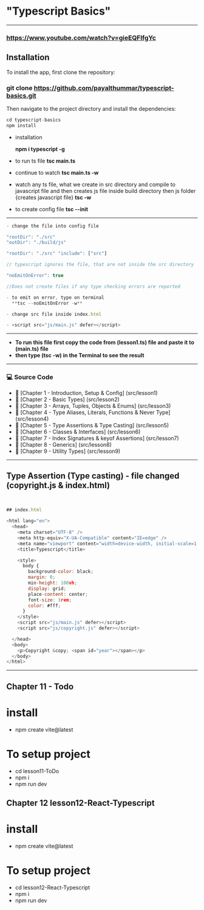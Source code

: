 # "Typescript Basics"

---

### https://www.youtube.com/watch?v=gieEQFIfgYc

## Installation

To install the app, first clone the repository:

### git clone https://github.com/payalthummar/typescript-basics.git

Then navigate to the project directory and install the dependencies:

```javascript
cd typescript-basics
npm install
```

- installation

  **npm i typescript -g**

- to run ts file
  **tsc main.ts**

- continue to watch
  **tsc main.ts -w**

- watch any ts file, what we create in src directory and compile to javascript file and then creates js file inside build directory then js folder
  {creates javascript file}
  **tsc -w**

- to create config file
  **tsc --init**

---

```javascript
- change the file into config file

"rootDir": "./src"
"outDir": "./build/js"

"rootDir": "./src" "include": ["src"]

// typescript ignores the file, that are not inside the src directory

"noEmitOnError": true

//Does not create files if any type checking errors are reported

- to emit on error, type on terminal
  **tsc --noEmitOnError -w**

- change src file inside index.html

- <script src="js/main.js" defer></script>

```

---

- **To run this file first copy the code from (lesson1.ts) file and paste it to (main.ts) file**
- **then type (tsc -w) in the Terminal to see the result**

---

### 💻 Source Code

- 🔗 [Chapter 1 - Introduction, Setup & Config] (src/lesson1)
- 🔗 [Chapter 2 - Basic Types] (src/lesson2)
- 🔗 [Chapter 3 - Arrays, Tuples, Objects & Enums] (src/lesson3)
- 🔗 [Chapter 4 - Type Aliases, Literals, Functions & Never Type] (src/lesson4)
- 🔗 [Chapter 5 - Type Assertions & Type Casting] (src/lesson5)
- 🔗 [Chapter 6 - Classes & Interfaces] (src/lesson6)
- 🔗 [Chapter 7 - Index Signatures & keyof Assertions] (src/lesson7)
- 🔗 [Chapter 8 - Generics] (src/lesson8)
- 🔗 [Chapter 9 - Utility Types] (src/lesson9)
<!-- -
- 🔗 [Chapter 11 - Beginners Project / Challenges] (src/lesson11-ToDo)
- 🔗 [Chapter 12 - React + Typescript Starter] (src/lesson12)
- 🔗 [Chapter 13 - React Hooks + Typescript] (src/lesson13)
- 🔗 [Chapter 14 - React useReducer + Typescript] src/(lesson14)
- 🔗 [Chapter 15 - React useContext + Typescript] (src/lesson15)
- 🔗 [Chapter 16 - React + Typescript Project - Part 1] (src/lesson16) -->

---

## Type Assertion (Type casting) - file changed (copyright.js & index.html)

```javascript


## index.html

<html lang="en">
  <head>
    <meta charset="UTF-8" />
    <meta http-equiv="X-UA-Compatible" content="IE=edge" />
    <meta name="viewport" content="width=device-width, initial-scale=1.0" />
    <title>Typescript</title>

    <style>
      body {
        background-color: black;
        margin: 0;
        min-height: 100vh;
        display: grid;
        place-content: center;
        font-size: 3rem;
        color: #fff;
      }
    </style>
    <script src="js/main.js" defer></script>
    <script src="js/copyright.js" defer></script>

  </head>
  <body>
    <p>Copyright &copy; <span id="year"></span></p>
  </body>
</html>


```

---

## Chapter 11 - Todo

# install

- npm create vite@latest

# To setup project

- cd lesson11-ToDo
- npm i
- npm run dev

## Chapter 12 lesson12-React-Typescript

# install

- npm create vite@latest

# To setup project

- cd lesson12-React-Typescript
- npm i
- npm run dev
